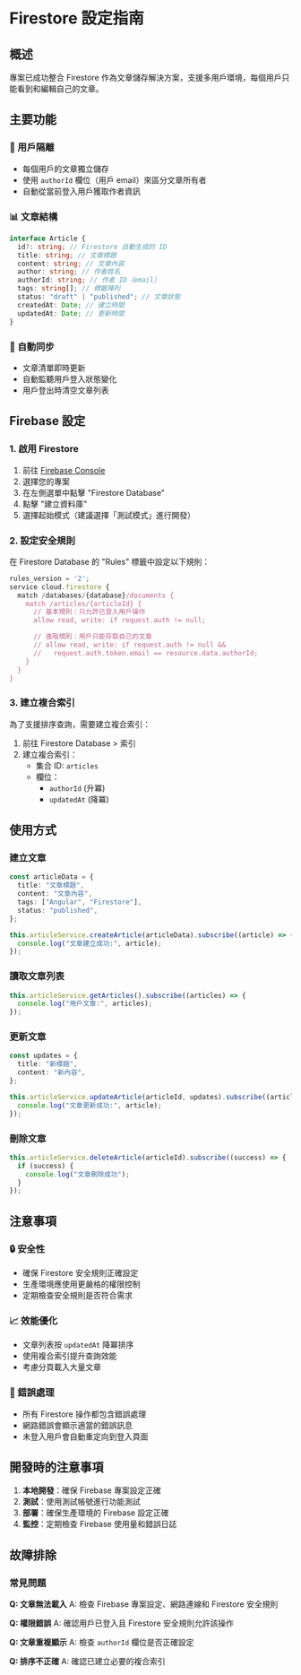 # Firestore 設定指南

## 概述

專案已成功整合 Firestore 作為文章儲存解決方案，支援多用戶環境，每個用戶只能看到和編輯自己的文章。

## 主要功能

### 🔐 用戶隔離

- 每個用戶的文章獨立儲存
- 使用 `authorId` 欄位（用戶 email）來區分文章所有者
- 自動從當前登入用戶獲取作者資訊

### 📊 文章結構

```typescript
interface Article {
  id?: string; // Firestore 自動生成的 ID
  title: string; // 文章標題
  content: string; // 文章內容
  author: string; // 作者姓名
  authorId: string; // 作者 ID（email）
  tags: string[]; // 標籤陣列
  status: "draft" | "published"; // 文章狀態
  createdAt: Date; // 建立時間
  updatedAt: Date; // 更新時間
}
```

### 🔄 自動同步

- 文章清單即時更新
- 自動監聽用戶登入狀態變化
- 用戶登出時清空文章列表

## Firebase 設定

### 1. 啟用 Firestore

1. 前往 [Firebase Console](https://console.firebase.google.com/)
2. 選擇您的專案
3. 在左側選單中點擊 "Firestore Database"
4. 點擊 "建立資料庫"
5. 選擇起始模式（建議選擇「測試模式」進行開發）

### 2. 設定安全規則

在 Firestore Database 的 "Rules" 標籤中設定以下規則：

```javascript
rules_version = '2';
service cloud.firestore {
  match /databases/{database}/documents {
    match /articles/{articleId} {
      // 基本規則：只允許已登入用戶操作
      allow read, write: if request.auth != null;

      // 進階規則：用戶只能存取自己的文章
      // allow read, write: if request.auth != null &&
      //   request.auth.token.email == resource.data.authorId;
    }
  }
}
```

### 3. 建立複合索引

為了支援排序查詢，需要建立複合索引：

1. 前往 Firestore Database > 索引
2. 建立複合索引：
   - 集合 ID: `articles`
   - 欄位：
     - `authorId` (升冪)
     - `updatedAt` (降冪)

## 使用方式

### 建立文章

```typescript
const articleData = {
  title: "文章標題",
  content: "文章內容",
  tags: ["Angular", "Firestore"],
  status: "published",
};

this.articleService.createArticle(articleData).subscribe((article) => {
  console.log("文章建立成功:", article);
});
```

### 讀取文章列表

```typescript
this.articleService.getArticles().subscribe((articles) => {
  console.log("用戶文章:", articles);
});
```

### 更新文章

```typescript
const updates = {
  title: "新標題",
  content: "新內容",
};

this.articleService.updateArticle(articleId, updates).subscribe((article) => {
  console.log("文章更新成功:", article);
});
```

### 刪除文章

```typescript
this.articleService.deleteArticle(articleId).subscribe((success) => {
  if (success) {
    console.log("文章刪除成功");
  }
});
```

## 注意事項

### 🔒 安全性

- 確保 Firestore 安全規則正確設定
- 生產環境應使用更嚴格的權限控制
- 定期檢查安全規則是否符合需求

### 📈 效能優化

- 文章列表按 `updatedAt` 降冪排序
- 使用複合索引提升查詢效能
- 考慮分頁載入大量文章

### 🚨 錯誤處理

- 所有 Firestore 操作都包含錯誤處理
- 網路錯誤會顯示適當的錯誤訊息
- 未登入用戶會自動重定向到登入頁面

## 開發時的注意事項

1. **本地開發**：確保 Firebase 專案設定正確
2. **測試**：使用測試帳號進行功能測試
3. **部署**：確保生產環境的 Firebase 設定正確
4. **監控**：定期檢查 Firebase 使用量和錯誤日誌

## 故障排除

### 常見問題

**Q: 文章無法載入**
A: 檢查 Firebase 專案設定、網路連線和 Firestore 安全規則

**Q: 權限錯誤**
A: 確認用戶已登入且 Firestore 安全規則允許該操作

**Q: 文章重複顯示**
A: 檢查 `authorId` 欄位是否正確設定

**Q: 排序不正確**
A: 確認已建立必要的複合索引
